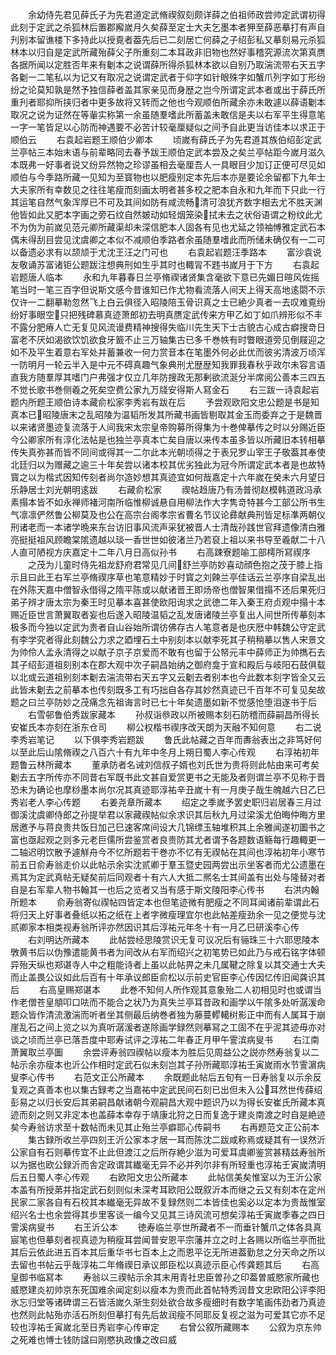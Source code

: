 <!-- { "loadSidebar": true } -->
　　余幼侍先君见薛氏子为先君道定武脩禊叙刻颇详薛之伯祖师政尝帅定武谓初得此刻于定武之杀狐林后置郡廨嵗月久矣薛至定士大夫乞墨本者狎至薛恶摹打有声自刋别本留谯楼下多持此以授覔者葢先后已二刻居亡何薛之子绍彭私又摹刻易元杀狐林本以归自是定武所藏殆薛父子所重刻二本耳政非旧物也然好事稽究源流次第真赝各据所闻以定胜否年来有劖本之说谓薛所得杀狐林本欲以自别乃取湍流带右天五字各劖一二笔私以为记又有取况之说谓定武者于仰字如针眼殊字如蟹爪列字如丁形纷纷之论莫知孰是然予独信薛者盖其家亲见而身歴之岂今所谓定武本者或出于薛氏所重刋者耶抑所挟归者中更多故将又转而之他也今观顺伯所藏余亦未敢遽以薛语劖本取况之说为证然在等軰实称第一余虽随羣嗜此所蓄盖未敢信是夫以右军平生得意笔一字一笔皆足以心防而神遇要不必苦计较毫厘疑似之间予自此更当访佳本以求正于顺伯云
　　右袁起岩题王顺伯少卿本
　　顷嵗有薛氏子为先君道其族伯绍彭定武兰亭帖三本始末语与前辈略同去春予跋王顺伯定武本尝及之矣兰亭帖距今嵗月滋久本既弗一好事者说又纷异然物之珍谬虽相去毫厘吾人一具眼目少加订正便可尽见如顺伯与今季路所藏一见知为至寳物也以肥瘦别定本先后本亦是要论余留都下九年士大夫家所有幸数见之往往笔瘦而刻画太明者甚多校之肥本自永和九年而下只此一行其运笔自然气象浑厚已不可及其间如防有咸流畅清可浪犹齐数字相去尤不胜天渊他皆如此又肥本字画之旁石纹自然皴动如轻烟笼染拭未去之状俗语谓之粉纹此尤不为伪为前嵗见范元卿所藏渠却未深信肥本人固各有见也尤延之领袖愽雅定武石本偶未得刮目尝见沈虞卿之本似不减顺伯季路者余虽随羣嗜此而所储未确仅有一二可以备遗必求有以颉颃于尤沈王汪之门可也
　　右袁起岩题汪季路本
　　富沙袁说友敬诵苏富诸钜公题跋注想典刑如生乎其时也輙冐不韪书嵗月于下方
　　右袁起岩题唐人临本
　　永和九年暮春日兰亭脩禊诸贤集含毫欲下意已先媚日暄风佐摇笔当时一笔三百字但说斯文感今昔谁知已作尤物看流落人间天上得天高地逺閟不示仅许一二翻摹勒忽然飞上白云俱径入昭陵陪玉骨识真之士已絶少真者一去叹难覔纷纷好事眼空只把残碑慕真迹萧郎初去明真赝定武传来方甲乙如丁如爪辨形似不丰不露分肥瘠人亡无复见风流谩费精神搜得失临川先生天下士古貌古心成古癖搜竒日富老不厌如渴欲饮饥欲食牙籖不止三万轴集古已多千巻帙有时瞥眼道旁见倒屐迎之如不及平生着意右军处并蓄兼收一何力赏音本在笔墨外何必此优而彼劣清波万顷浑一防明月一轮云半入是中元不碍真趣气象典刑尤歴歴知我罪我春秋乎政尔未容言语直我方随羣厚其嗜门户弗强才仅立几年防搜政无那剰欲流涎分半席阅公善本三四五不觉长歌书巻侧羲之死矣空费公家九万牋安得斯人冩金石
　　右三跋一诗袁起岩题内所题王顺伯诗本藏俞松家李秀岩有跋在后
　　予尝观欧阳文忠公题是书是知真本已昭陵唐末之乱昭陵为温韬所发其所藏书画皆剔取其金玉而委弃之于是魏晋以来诸贤墨迹复流落于人间我宋太宗皇帝购募所得集为十巻俾摹传之时以分赐近臣今公卿家所有淳化法帖是也独兰亭真本亡矣自唐以来传本虽多皆以所藏旧本转相摹传失真弥甚而皆不同间或得其一二尔此本光朝顷得之于表兄罗山宰王子敬葢其奉使北廷归以为赠藏之逾三十年矣尝以诸本校其优劣独此为冠今所谓定武本者是也故特寳之以为楷式因知传刻者尚尔造妙想其真迹宜如何哉嘉定十六年嵗在癸未六月望日乐静居士刘光朝明逺跋
　　右藏俞松家
　　禊帖趋唐乃有汤普彻赵模韩道政冯承素搨本皆不如永禅师褚河南所临惟柳诚悬自用柳法作大字隽竒特甚今工部公所书生气凛凛俨然鲁公柳莫及也公在高宗台阁孝宗省曹名节议论彞献典刑皆足标凖两朝仪刑诸老而一本诸学晩来东台访旧事风流声采犹被晋人士清哉孙践世官拜遗像清白雅亮挺挺祖风顾瞻棠隂遗越以琰一香世世如彼渚兰乃若裒上祖以来书导至羲献二十八人直可陋视方庆嘉定十二年八月日高似孙书
　　右高踈寮题喻工部樗所冩禊序
　　之茂为儿童时侍先祖龙舒府君常见几间舒兰亭防妙喜动顔色抱之茂于膝上指示且曰此王右军兰亭脩禊序草也笔意精妙于时寳之刘餗兰亭佳话云兰亭序自梁乱出在外陈天嘉中僧智永借得之隋平陈或以献诸晋王即炀帝也僧智果借搨不还后果死归弟子辨才唐太宗为秦王时见摹本喜甚使欧阳询求之武徳二年入秦王府贞观中搨十本赐近臣世言萧翼取者妄也后遂入昭陵温韬之乱发唐诸陵兰亭复出人间世所传摹刻本极多而今独以定武为贵者自山谷始所谓彷佛存古人笔意者是也庆厯中韩魏公守定武有李学究者得此刻魏公力求之廼埋石土中别刻本以献李死其子稍稍摹以售人宋景文为帅伶人孟永清得之以献子京子京爱而不敢有也留于公帑元丰中薛师正为帅擕石去其子绍彭道祖刻别本在郡大观中次子嗣昌始纳之御府龛于宣和殿后与岐阳石鼓俱载以北或云道祖别刻本劖去湍流带右天五字又云劖去者别本也今此数本刻字皆全又云此皆未劖去之前摹本也传刻既多工有巧拙自各存其妙然真迹已千百年不可复见矣故题之曰兰亭防妙之茂痛念先祖诲言时已七十年矣遗墨如新不觉感怆堕泪遂书于后
　　右雪邨鲁伯秀跋家藏本
　　孙叔诣叅政以所被赐本刻石防稽而薛嗣昌所得长安崔氏本亦刻在浙东仓司
　　柳公权楷书禊序改天朗为天融不知何意
　　右二说李秀岩笔记
　　以下俱李秀岩题跋
　　鲁氏此帖藏之百年而夀翁表出之非笃好何以至此后山隂脩禊之八百六十有九年中冬月上朔日蜀人李心传观
　　右淳祐初年题鲁云林所藏本
　　董承防者名诫刘信叔子婿也刘氏世为贵将则此帖由来可考矣劖去五字所传亦不同昔右军既书此文甚自爱赏更书之无能及者则谓兰亭不见称于晋恐未为确论也摩桫墨本尚尔况其真迹耶淳祐辛丑嵗十有一月庚子哉生魄越六日乙巳秀岩老人李心传题
　　右姜尧章所藏本
　　绍定之季嵗予罢史职归岩居春三月过御溪沈虞卿侍郎之孙提举君以家藏禊帖似余求识其后秋九月过梁溪尤伯晦仲晦方里居邀予与蒋良贵共饭日加己巳速客席间设大几锦缥玉轴堆积其上余雅闻遂初圗书之富也亟起观之则多元老巨儒所尝鉴赏者良贵防其尤者谓予各题数语觞每行趣輙更一二轴迟明饮散予遽觧舟今不忆所题若干巻亦不忆有无禊帖在其间也淳祐初年小寒节前五日俞寿翁走价以此帖示余实沈贰卿于羣玉暨史园两尝出示坐客者而尤公遗墨在焉其为定武真帖无疑矣前后同观者十有六人大抵二熈名士其间盖有出处与隆替对者自是右军辈人物书翰其一也后之览者又当有感于斯文陵阳李心传书
　　右洪内翰所题本
　　俞寿翁寄似禊帖四皆定本也但笔迹微有肥瘦之不同耳闻诸前辈谓此石将归天上好事者叠纸以拓之纸在上者字微瘦理宜尔也此帖差瘦劲余一见之便觉与沈贰卿家本相类视寿翁所评亦然因识其后淳祐元年冬十有一月乙巳研溪李心传
　　右刘明达所藏本
　　此帖尝经思陵赏识无复可议况后有骊珠三十六耶思陵本斆黄书后以伪豫遣能黄书者为间改从右军而绍兴之初笔势已如此乃与戒石铭字体顿异殆天纵也郑谌寺人中之粗能诗者上虽以此帖畀之未几属鞬之除复以其交通士大夫而止盖畏公议如此后百有十年承议郎臣俞松以示前史官臣李心传因忆传旧闻龚识其后
　　右高皇赐郑谌本
　　此巻不知何人所作观其意象殆二人初相见时也或谓当作老僧苍皇頫叩口呿而不能合之状乃为真失兰亭耳昔政和画学以午隂多处听潺湲命题众皆作清流激湍而听者坐其侧最后纳巻者独为藤蔓轇轕树影正中而有人属耳于崩崖乱石之间上览之以为真听潺湲者遂除画学録然则摹冩之工固不在乎泥其迹毋亦对谈之顷而兰亭已落吾度中耶寿试评之淳祐二年春正月甲午霅滨病叟书
　　右江南萧翼取兰亭圗
　　余尝评寿翁四禊帖以瘦本为胜后见周益公之説亦然寿翁复以二帖示余亦瘦本也沂公作相时定武石似未刻岂其子孙所藏耶淳祐壬寅嵗雨水节霅濵病叟李心传书
　　右范文正公所藏本
　　余既题此帖后五旬有一日寿翁复以示余反复观之真善本也以集古録考之当嘉祐中定武民间石刻已出但未入公耳然世传薛绍彭易之以归长安后其弟嗣昌献诸朝今观嗣昌大观中题识乃以为得长安崔氏所藏本真迹而刻之则又非定本也盖薛本幸存于靖康北狩之日而复逸于建炎南渡之时自是絶迹矣今寿翁访求至十数帖而未见其止殆兰亭癖耶心传嗣书
　　右再题范文正公前本
　　集古録所收兰亭四刻王沂公家本才居一耳而陈沈二跋咸称焉或疑其有一误然沂公家自有石则摹传宜不止此但渡江之后所存絶少滋为可爱耳虞卿鉴赏甚精兹寿翁所以为据也欧公録沂而舎定政谓其纎毫无异不必并列尔非有所轻重也淳祐壬寅嵗清明后五日蜀人李心传观
　　右欧阳文忠公所藏本
　　此帖信美矣惟室以为王沂公家本盖有所授苐并指定武石刻则似未深考耳欧阳公既叙沂本而继之云又有刻本在定州民家二家各自有石校其本纎毫无异故不复録然则二本皆佳也奚必以定本为贵哉惟室绍兴名士也余尝得其歩里客谈一编今又见其三诗风流可想矣淳祐壬寅嵗季春之四日霅溪病叟书
　　右王沂公本
　　徳寿临兰亭世所藏者不一而垂针蟹爪之体各具真宸笔也但摹刻者视真迹为稍瘦耳尝闻普安恩平宗藩并立之时上各赐以所临兰亭而批其后云依此进五百本其后重华书七百本上之而恩平讫无所进葢勤怠之分天命之所以去留也书帖云乎哉淳祐二年脩禊日承议郎臣松以真迹示臣心传龚题其后
　　右高皇御书临冩本
　　寿翁以三禊帖示余其末用青社忠臣曽孙之印葢曽威愍家所藏也威愍建炎初帅京东死国难余闻定刻以瘦本为贵而此首帖特秀润昔文忠欧阳公评李阳氷忘归堂等诸碑谓三石皆活嵗久渐生刻处欲合故多瘦细时有数字笔画伟劲者乃真迹也然则此帖殆亦活石所刻但摹打有先后故润瘦不同耶反复视之滋为可爱其它亦不足较也淳祐壬寅嵗北至日秀岩李心传审定
　　右曾公叙所藏赐本
　　公叙为京东帅之死难也愽士钱防諡曰刚愍执政慊之改曰威
